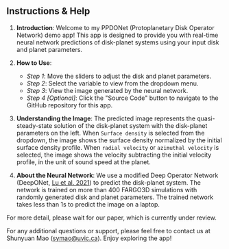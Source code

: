 ## Instructions & Help

1. **Introduction**:
Welcome to my PPDONet (Protoplanetary Disk Operator Network) demo app! This app is designed to provide you with real-time neural network predictions of disk-planet systems using your input disk and planet parameters.

2. **How to Use**:
   - *Step 1*: Move the sliders to adjust the disk and planet parameters.
   - *Step 2*: Select the variable to view from the dropdown menu.
   - *Step 3*: View the image generated by the neural network.
   - *Step 4 \[Optional\]*: Click the "Source Code" button to navigate to the GitHub repository for this app.

3. **Understanding the Image**:
The predicted image represents the quasi-steady-state solution of the disk-planet system with the disk-planet parameters on the left. When `Surface density` is selected from the dropdown, the image shows the surface density normalized by the initial surface density profile. When `radial velocity` or `azimuthal velocity` is selected, the image shows the velocity subtracting the initial velocity profile, in the unit of sound speed at the planet.

4. **About the Neural Network**:
We use a modified Deep Operator Network (DeepONet, [Lu et al. 2021](https://www.nature.com/articles/s42256-021-00302-5)) to predict the disk-planet system. The network is trained on more than 400 FARGO3D simulations with randomly generated disk and planet parameters. The trained network takes less than 1s to predict the image on a laptop.

For more detail, please wait for our paper, which is currently under review.

For any additional questions or support, please feel free to contact us at Shunyuan Mao (symao@uvic.ca). Enjoy exploring the app!
